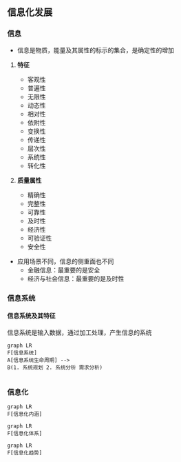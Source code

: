 ## 信息化发展

### 信息

- 信息是物质，能量及其属性的标示的集合，是确定性的增加

1. **特征**

   - 客观性
   - 普遍性
   - 无限性
   - 动态性
   - 相对性
   - 依附性
   - 变换性
   - 传递性
   - 层次性
   - 系统性
   - 转化性

2. **质量属性**

   - 精确性
   - 完整性
   - 可靠性
   - 及时性
   - 经济性
   - 可验证性
   - 安全性

- 应用场景不同，信息的侧重面也不同
  - 金融信息：最重要的是安全
  - 经济与社会信息：最重要的是及时性

### 信息系统

#### 信息系统及其特征

信息系统是输入数据，通过加工处理，产生信息的系统

```mermaid
graph LR
F[信息系统]
A[信息系统生命周期] -->
B(1. 系统规划 2. 系统分析 需求分析)


```

### 信息化

```mermaid
graph LR
F[信息化内涵]
```

```mermaid
graph LR
F[信息化体系]
```

```mermaid
graph LR
F[信息化趋势]
```
